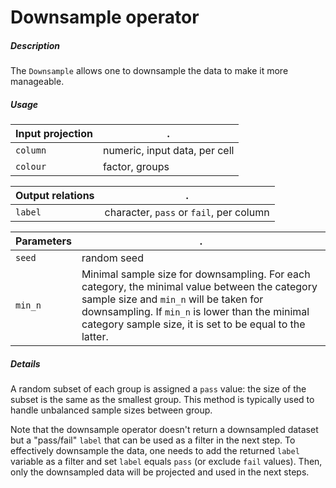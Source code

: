 # Downsample operator

##### Description

The `Downsample` allows one to downsample the data to make it more manageable.

##### Usage

Input projection|.
---|---
`column`        | numeric, input data, per cell 
`colour`        | factor, groups

Output relations|.
---|---
`label`        | character, `pass` or `fail`, per column

Parameters|.
---|---
`seed`        |  random seed
`min_n`        |  Minimal sample size for downsampling. For each category, the minimal value between the category sample size and `min_n` will be taken for downsampling. If `min_n` is lower than the minimal category sample size, it is set to be equal to the latter.

##### Details

A random subset of each group is assigned a `pass` value: the size of the subset is the same as the smallest group. This method is typically used to handle unbalanced sample sizes between group.

Note that the downsample operator doesn't return a downsampled dataset but a "pass/fail" `label` that can be used as a filter in the next step. To effectively downsample the data, one needs to add the returned `label` variable as a filter and set `label` equals `pass` (or exclude `fail` values). Then, only the downsampled data will be projected and used in the next steps.

